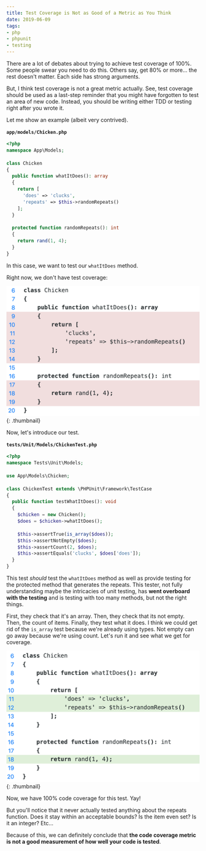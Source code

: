 ```yaml
---
title: Test Coverage is Not as Good of a Metric as You Think
date: 2019-06-09
tags:
- php
- phpunit
- testing
---
```

There are a lot of debates about trying to achieve test coverage of 100%. Some people swear you need to do this. Others say, get 80% or more... the rest doesn't matter.  Each side has strong arguments.

<!--more-->

But, I think test coverage is not a great metric actually.  See, test coverage should be used as a last-step reminder that you might have forgotten to test an area of new code.  Instead, you should be writing either TDD or testing right after you wrote it.

Let me show an example (albeit very contrived).

**`app/models/Chicken.php`**  
```php
<?php
namespace App\Models;

class Chicken
{
  public function whatItDoes(): array
  {
    return [
      'does' => 'clucks',
      'repeats' => $this->randomRepeats()
    ];
  }

  protected function randomRepeats(): int
  {
    return rand(1, 4);
  }
}
```

In this case, we want to test our `whatItDoes` method.

Right now, we don't have test coverage:

[![No Coverage](/uploads/2019/code-coverage-1.png)](/uploads/2019/code-coverage-1){: .thumbnail}

Now, let's introduce our test.

**`tests/Unit/Models/ChickenTest.php`**  
```php
<?php
namespace Tests\Unit\Models;

use App\Models\Chicken;

class ChickenTest extends \PHPUnit\Framework\TestCase
{
  public function testWhatItDoes(): void
  {
    $chicken = new Chicken();
    $does = $chicken->whatItDoes();

    $this->assertTrue(is_array($does));
    $this->assertNotEmpty($does);
    $this->assertCount(2, $does);
    $this->assertEquals('clucks', $does['does']);
  }
}
```

This test _should_ test the `whatItDoes` method as well as provide testing for the protected method that generates the repeats.  This tester, not fully understanding maybe the intricacies of unit testing, has **went overboard with the testing** and is testing with too many methods, but not the right things.

First, they check that it's an array.  Then, they check that its not empty.  Then, the count of items. Finally, they test what it does.  I think we could get rid of the `is_array` test because we're already using types.  Not empty can go away because we're using count.  Let's run it and see what we get for coverage.

[![100% Coverage](/uploads/2019/code-coverage-2.png)](/uploads/2019/code-coverage-2){: .thumbnail}

Now, we have 100% code coverage for this test. Yay!

But you'll notice that it never actually tested anything about the repeats function. Does it stay within an acceptable bounds? Is the item even set? Is it an integer? Etc...

Because of this, we can definitely conclude that **the code coverage metric is not a good measurement of how well your code is tested**.